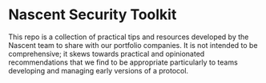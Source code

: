 # Nascent Security Toolkit
This repo is a collection of practical tips and resources developed by the Nascent team to share with our portfolio companies. It is not intended to be comprehensive; it skews towards practical and opinionated recommendations that we find to be appropriate particularly to teams developing and managing early versions of a protocol.
